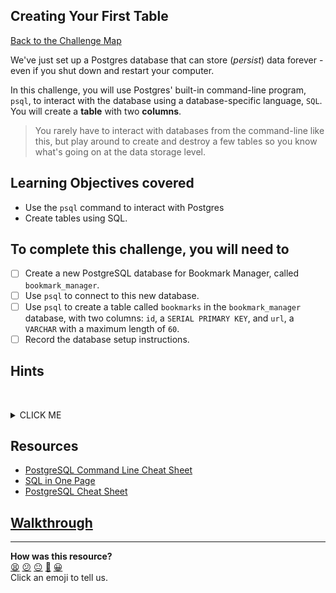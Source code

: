 ## Creating Your First Table

[Back to the Challenge Map](00_challenge_map.md#challenges)

We've just set up a Postgres database that can store (_persist_) data forever - even if you shut down and restart your computer.

In this challenge, you will use Postgres' built-in command-line program, `psql`, to interact with the database using a database-specific language, `SQL`. You will create a **table** with two **columns**.

> You rarely have to interact with databases from the command-line like this, but play around to create and destroy a few tables so you know what's going on at the data storage level.

## Learning Objectives covered

* Use the `psql` command to interact with Postgres
* Create tables using SQL.

## To complete this challenge, you will need to

- [ ] Create a new PostgreSQL database for Bookmark Manager, called `bookmark_manager`.
- [ ] Use `psql` to connect to this new database.
- [ ] Use `psql` to create a table called `bookmarks` in the `bookmark_manager` database, with two columns: `id`, a `SERIAL PRIMARY KEY`, and `url`, a `VARCHAR` with a maximum length of `60`.
- [ ] Record the database setup instructions. 

## Hints
&nbsp;<details><summary>CLICK ME</summary>
- All of the commands you will need for this step are listed in the two documents listed below.  You may need to check both of them.
- Don't forget that you can list databases using `\l` and tables using `\dt`. You can use these commands to check that your set up has been successful.
&nbsp;</details>

## Resources

* [PostgreSQL Command Line Cheat Sheet](http://blog.jasonmeridth.com/posts/postgresql-command-line-cheat-sheet/)
* [SQL in One Page](http://www.cheat-sheets.org/sites/sql.su/)
* [PostgreSQL Cheat Sheet](http://www.postgresqltutorial.com/postgresql-cheat-sheet/)

## [Walkthrough](walkthroughs/05.md)

<!-- BEGIN GENERATED SECTION DO NOT EDIT -->

---

**How was this resource?**  
[😫](https://airtable.com/shrUJ3t7KLMqVRFKR?prefill_Repository=course&prefill_File=bookmark_manager/05_creating_your_first_table.md&prefill_Sentiment=😫) [😕](https://airtable.com/shrUJ3t7KLMqVRFKR?prefill_Repository=course&prefill_File=bookmark_manager/05_creating_your_first_table.md&prefill_Sentiment=😕) [😐](https://airtable.com/shrUJ3t7KLMqVRFKR?prefill_Repository=course&prefill_File=bookmark_manager/05_creating_your_first_table.md&prefill_Sentiment=😐) [🙂](https://airtable.com/shrUJ3t7KLMqVRFKR?prefill_Repository=course&prefill_File=bookmark_manager/05_creating_your_first_table.md&prefill_Sentiment=🙂) [😀](https://airtable.com/shrUJ3t7KLMqVRFKR?prefill_Repository=course&prefill_File=bookmark_manager/05_creating_your_first_table.md&prefill_Sentiment=😀)  
Click an emoji to tell us.

<!-- END GENERATED SECTION DO NOT EDIT -->
